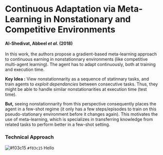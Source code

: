 # Continuous Adaptation via Meta-Learning in Nonstationary and Competitive Environments
#### Al-Shedivat, Abbeel *et al.* (2018)

In this work, the authors propose a gradient-based meta-learning approach to continuous earning in nonstationnary environments (like competitive multi-agent learning). The agent has to adapt continuously, both at training and execution time.

**Key Idea :** View nonstationnarity as a sequence of statinnary tasks, and train agents to *exploit dependancies* between consecutive tasks. Thus, they might be able to handle similar nonstationarities at execution time (test time).

**But,** seeing nonstationnarity from this perspective consequently places the agent in a few-shot regime (it only has a few steps/episodes to train on this pseudo-stationary environment before it changes again). This motivates the use of meta-learning, which is specializes in transferring knowledge from related tasks to perform better in a few-shot setting.

### Technical Approach

![#f03c15](https://placehold.it/15/f03c15/000000?text=+) `#f03c15` Hello

